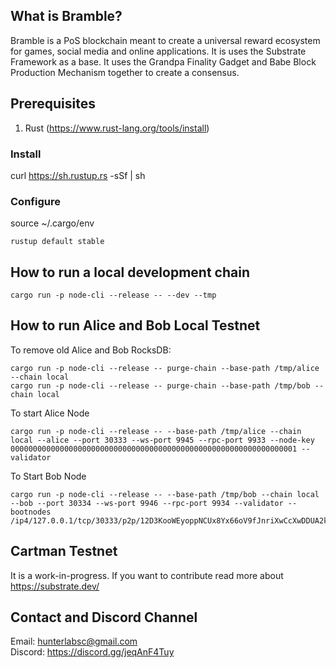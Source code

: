 ## What is Bramble?
Bramble is a PoS blockchain meant to create a universal reward ecosystem for games, social media and online applications. It is uses the Substrate Framework as a base.
It uses the Grandpa Finality Gadget and Babe Block Production Mechanism together to create a consensus.

## Prerequisites
1) Rust (https://www.rust-lang.org/tools/install)
### Install
curl https://sh.rustup.rs -sSf | sh

### Configure
source ~/.cargo/env

```
rustup default stable
```

## How to run a local development chain
```
cargo run -p node-cli --release -- --dev --tmp
```

## How to run Alice and Bob Local Testnet
To remove old Alice and Bob RocksDB:

```
cargo run -p node-cli --release -- purge-chain --base-path /tmp/alice --chain local 
cargo run -p node-cli --release -- purge-chain --base-path /tmp/bob --chain local 
```

To start Alice Node
```
cargo run -p node-cli --release -- --base-path /tmp/alice --chain local --alice --port 30333 --ws-port 9945 --rpc-port 9933 --node-key 0000000000000000000000000000000000000000000000000000000000000001 --validator

```

To Start Bob Node
```
cargo run -p node-cli --release -- --base-path /tmp/bob --chain local --bob --port 30334 --ws-port 9946 --rpc-port 9934 --validator --bootnodes /ip4/127.0.0.1/tcp/30333/p2p/12D3KooWEyoppNCUx8Yx66oV9fJnriXwCcXwDDUA2kj6vnc6iDEp

```

## Cartman Testnet
It is a work-in-progress. If you want to contribute read more about https://substrate.dev/

## Contact and Discord Channel

Email: hunterlabsc@gmail.com<br/>
Discord: https://discord.gg/jeqAnF4Tuy
